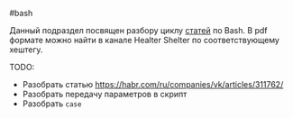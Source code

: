 #bash

Данный подраздел посвящен разбору циклу
[статей](https://habr.com/ru/companies/ruvds/articles/325522/) по Bash. В pdf
формате можно найти в канале Healter Shelter по соответствующему хештегу.

TODO: 

* Разобрать статью https://habr.com/ru/companies/vk/articles/311762/
* Разобрать передачу параметров в скрипт
* Разобрать ``case``
